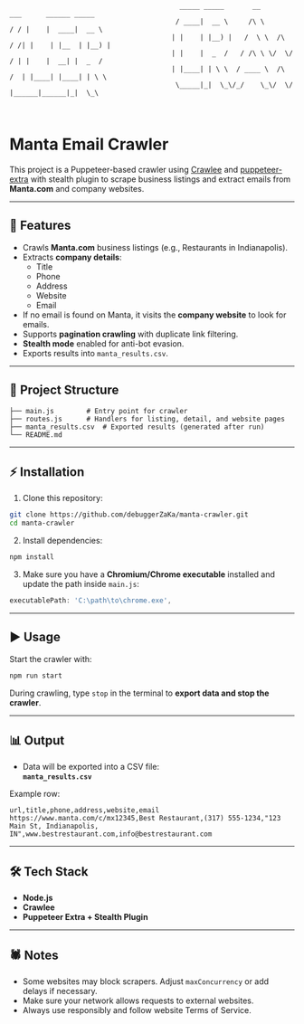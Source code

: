 
```
                                          _____ _____       __          ___      ______ _____   
                                         / ____|  __ \     /\ \        / / |    |  ____|  __ \            
                                        | |    | |__) |   /  \ \  /\  / /| |    | |__  | |__) | 
                                        | |    |  _  /   / /\ \ \/  \/ / | |    |  __| |  _  /  
                                        | |____| | \ \  / ____ \  /\  /  | |____| |____| | \ \     
                                         \_____|_|  \_\/_/    \_\/  \/   |______|______|_|  \_\ 
                                                         
                                                         
```

# Manta Email Crawler

This project is a Puppeteer-based crawler using [Crawlee](https://crawlee.dev/) and [puppeteer-extra](https://github.com/berstend/puppeteer-extra) 
with stealth plugin to scrape business listings and extract emails from **Manta.com** and company websites.

---

## 🚀 Features

- Crawls **Manta.com** business listings (e.g., Restaurants in Indianapolis).
- Extracts **company details**:  
  - Title  
  - Phone  
  - Address  
  - Website  
  - Email  
- If no email is found on Manta, it visits the **company website** to look for emails.
- Supports **pagination crawling** with duplicate link filtering.
- **Stealth mode** enabled for anti-bot evasion.
- Exports results into `manta_results.csv`.

---

## 📂 Project Structure

```
├── main.js        # Entry point for crawler
├── routes.js      # Handlers for listing, detail, and website pages
├── manta_results.csv  # Exported results (generated after run)
└── README.md
```

---

## ⚡ Installation

1. Clone this repository:

```bash
git clone https://github.com/debuggerZaKa/manta-crawler.git
cd manta-crawler
```

2. Install dependencies:

```bash
npm install
```

3. Make sure you have a **Chromium/Chrome executable** installed and update the path inside `main.js`:

```js
executablePath: 'C:\path\to\chrome.exe',
```

---

## ▶️ Usage

Start the crawler with:

```bash
npm run start
```

During crawling, type `stop` in the terminal to **export data and stop the crawler**.

---

## 📊 Output

- Data will be exported into a CSV file:  
  **`manta_results.csv`**

Example row:

```
url,title,phone,address,website,email
https://www.manta.com/c/mx12345,Best Restaurant,(317) 555-1234,"123 Main St, Indianapolis, IN",www.bestrestaurant.com,info@bestrestaurant.com
```

---

## 🛠️ Tech Stack

- **Node.js**
- **Crawlee**
- **Puppeteer Extra + Stealth Plugin**

---

## 🕷️ Notes

- Some websites may block scrapers. Adjust `maxConcurrency` or add delays if necessary.
- Make sure your network allows requests to external websites.
- Always use responsibly and follow website Terms of Service.

